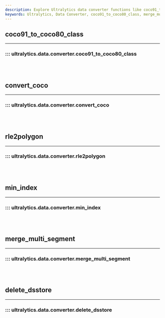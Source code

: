 ```yaml
---
description: Explore Ultralytics data converter functions like coco91_to_coco80_class, merge_multi_segment, rle2polygon for efficient data handling.
keywords: Ultralytics, Data Converter, coco91_to_coco80_class, merge_multi_segment, rle2polygon
---
```


## coco91_to_coco80_class
---
### ::: ultralytics.data.converter.coco91_to_coco80_class
<br><br>

## convert_coco
---
### ::: ultralytics.data.converter.convert_coco
<br><br>

## rle2polygon
---
### ::: ultralytics.data.converter.rle2polygon
<br><br>

## min_index
---
### ::: ultralytics.data.converter.min_index
<br><br>

## merge_multi_segment
---
### ::: ultralytics.data.converter.merge_multi_segment
<br><br>

## delete_dsstore
---
### ::: ultralytics.data.converter.delete_dsstore
<br><br>